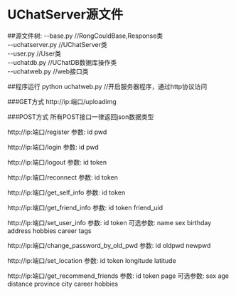 # UChatServer源文件

##源文件树:
   --base.py           //RongCouldBase,Response类<br>
   --uchatserver.py    //UChatServer类<br>
   --user.py           //User类<br>
   --uchatdb.py        //UChatDB数据库操作类<br>
   --uchatweb.py       //web接口类<br>

##程序运行
   python uchatweb.py  //开启服务器程序，通过http协议访问

###GET方式
   http://ip:端口/uploadimg

###POST方式
   所有POST接口一律返回json数据类型

   http://ip:端口/register
   参数: id
         pwd

   http://ip:端口/login
   参数: id
         pwd

   http://ip:端口/logout
   参数: id
         token

   http://ip:端口/reconnect
   参数: id
         token

   http://ip:端口/get_self_info
   参数: id
         token

   http://ip:端口/get_friend_info
   参数: id
         token
         friend_uid

   http://ip:端口/set_user_info
   参数: id
         token
   可选参数:
         name
         sex
         birthday
         address
         hobbies
         career
         tags 

   http://ip:端口/change_password_by_old_pwd
   参数: id
         oldpwd
         newpwd

   http://ip:端口/set_location
   参数: id
         token
         longitude
         latitude

   http://ip:端口/get_recommend_friends
   参数: id
         token
         page
   可选参数:
         sex
         age
         distance
         province
         city
         career
         hobbies        
